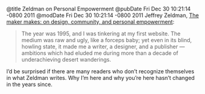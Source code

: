 @title Zeldman on Personal Empowerment
@pubDate Fri Dec 30 10:21:14 -0800 2011
@modDate Fri Dec 30 10:21:14 -0800 2011
Jeffrey Zeldman, <a href="http://www.zeldman.com/2011/12/30/the-maker-makes-on-design-community-and-personal-empowerment/">The maker makes: on design, community, and personal empowerment</a>:

>The year was 1995, and I was tinkering at my first website. The medium was raw and ugly, like a forceps baby; yet even in its blind, howling state, it made me a writer, a designer, and a publisher — ambitions which had eluded me during more than a decade of underachieving desert wanderings.

I’d be surprised if there are many readers who don’t recognize themselves in what Zeldman writes. Why I’m here and why you’re here hasn’t changed in the years since.
